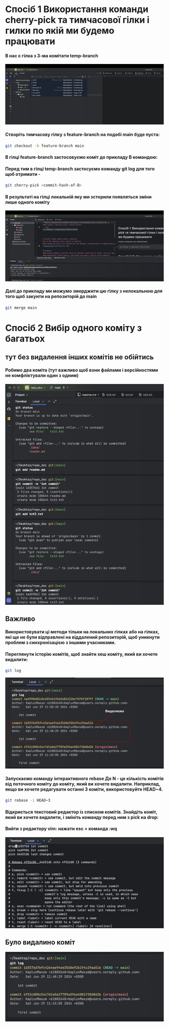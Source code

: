 # Спосіб 1 Використання команди cherry-pick та тимчасової гілки і гилки по якій ми будемо працювати
#### В нас є гілка з 3-ма комітати temp-branch
![nodejs.png](referenses/r5.png)
#### Створіть тимчасову гілку з feature-branch на подобі main буде пуста:
```bash
git checkout -b feature-branch main
```
#### В гілці feature-branch застосовуємо коміт до прикладу B командою:
#### Перед тим в гілці temp-branch застосуємо команду git log для того щоб отримати - <commit-hash-of-B>
```bash
git cherry-pick <commit-hash-of-B>
```
#### В результаті на гілці локальній яку ми зсторили появляться зміни лише одного коміту
![nodejs.png](referenses/r6.png)
#### Далі до прикладу ми можумо змерджити цю гілку з нелокальною для того щоб закунти на репозиторій до main
```bash
git merge main
```

# Спосіб 2 Вибір одного коміту з багатьох
## тут без видалення інших комітів не обійтись
#### Робимо два коміта (тут важливо щоб вони файлами і версійностями не комфліктували один з одним)
![nodejs.png](referenses/r1.png)

## Важливо
#### Використовувати ці методи тільки на локальних гілках або на гілках, які ще не були відправлені на віддалений репозиторій, щоб уникнути проблем з синхронізацією з іншими учасниками.
#### Переглянути історію комітів, щоб знайти хеш коміту, який ви хочете видалити:
```bash
git log
```
![nodejs.png](referenses/r2.png)
#### Запускаємо команду інтерактивного rebase Де N - це кількість комітів від поточного коміту до коміту, який ви хочете видалити. Наприклад, якщо ви хочете редагувати останні 3 коміти, використовуйте HEAD~4.
```bash
git rebase -i HEAD~3
```
#### Відкриється текстовий редактор із списком комітів. Знайдіть коміт, який ви хочете видалити, і змініть команду перед ним з pick на drop:
#### Вийти з редактору vim: нажати esc + команда **:wq**
![nodejs.png](referenses/r3.png)
## Було видалино коміт
![nodejs.png](referenses/r4.png)
